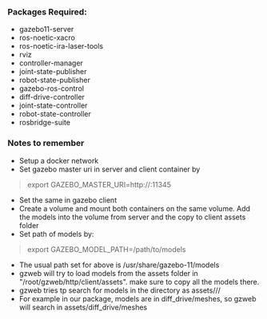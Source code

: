 ### Packages Required:

 - gazebo11-server
 - ros-noetic-xacro
 - ros-noetic-ira-laser-tools
 - rviz
 - controller-manager
 - joint-state-publisher
 - robot-state-publisher
 - gazebo-ros-control
 - diff-drive-controller
 - joint-state-controller
 - robot-state-controller
 - rosbridge-suite
 
 
 ### Notes to remember
  - Setup a docker network
  - Set gazebo master uri in server and client container by
   > export GAZEBO_MASTER_URI=http://<master-container-name>:11345
  - Set the same in gazebo client
  - Create a volume and mount both containers on the same volume. Add the models into the volume from server and the copy to client assets folder
  - Set path of models by:
  > export GAZEBO_MODEL_PATH=/path/to/models
  - The usual path set for above is /usr/share/gazebo-11/models
  - gzweb will try to load models from the assets folder in "/root/gzweb/http/client/assets". make sure to copy all the models there.
  - gzweb tries tp search for models in the directory as assets/<package-name>/<same-hierarchy-as-server>/
   - For example in our package, models are in diff_drive/meshes, so gzweb will search in assets/diff_drive/meshes
